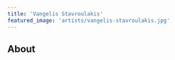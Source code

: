 ```yaml
---
title: 'Vangelis Stavroulakis'
featured_image: 'artists/vangelis-stavroulakis.jpg'
---
```


## About


